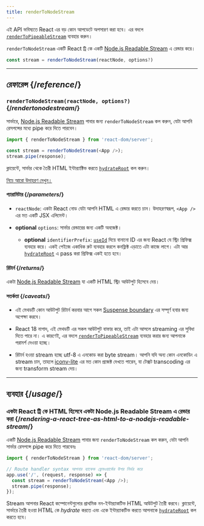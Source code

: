 ```yaml
---
title: renderToNodeStream
---
```


<Deprecated>

এই API ভবিষ্যতে React এর বড় কোন আপডেটে অপসারণ করা হবে। এর বদলে [`renderToPipeableStream`](/reference/react-dom/server/renderToPipeableStream) ব্যবহার করুন।

</Deprecated>

<Intro>

`renderToNodeStream` একটি React ট্রি কে একটি [Node.js Readable Stream](https://nodejs.org/api/stream.html#readable-streams) এ রেন্ডার করে।

```js
const stream = renderToNodeStream(reactNode, options?)
```

</Intro>

<InlineToc />

---

## রেফারেন্স {/*reference*/}

### `renderToNodeStream(reactNode, options?)` {/*rendertonodestream*/}

সার্ভারে, [Node.js Readable Stream](https://nodejs.org/api/stream.html#readable-streams) পাবার জন্য `renderToNodeStream` কল করুন, যেটা আপনি রেসপন্সের মধ্যে pipe করে দিতে পারবেন।

```js
import { renderToNodeStream } from 'react-dom/server';

const stream = renderToNodeStream(<App />);
stream.pipe(response);
```

ক্লায়েন্টে, সার্ভার থেকে তৈরী HTML ইন্টার‍্যাক্টিভ করতে [`hydrateRoot`](/reference/react-dom/client/hydrateRoot) কল করুন।

[নিচে আরো উদাহরণ দেখুন।](#usage)

#### প্যারামিটার {/*parameters*/}

* `reactNode`: একটা React নোড যেটা আপনি HTML এ রেন্ডার করতে চান। উদাহরণস্বরূপ, `<App />` এর মত একটি JSX এলিমেন্ট।

* **optional** `options`: সার্ভার রেন্ডারের জন্য একটি অবজেক্ট।
  * **optional** `identifierPrefix`: [`useId`](/reference/react/useId) দিয়ে বানানো ID এর জন্য React যে স্ট্রিং প্রিফিক্স ব্যবহার করে। একই পেইজে একাধিক রুট ব্যবহার করলে কনফ্লিক্ট এড়াতে এটা কাজে লাগে। এটা আর [`hydrateRoot`](/reference/react-dom/client/hydrateRoot#parameters) এ pass করা প্রিফিক্স একই হতে হবে।

#### রিটার্ন {/*returns*/}

একটা [Node.js Readable Stream](https://nodejs.org/api/stream.html#readable-streams) যা একটি HTML স্ট্রিং আউটপুট হিসেবে দেয়।

#### সতর্কতা {/*caveats*/}

* এই মেথডটি কোন আউটপুট রিটার্ন করবার আগে সকল [Suspense boundary](/reference/react/Suspense) এর সম্পূর্ণ হবার জন্য অপেক্ষা করবে। 

* React 18 নাগাদ, এই মেথডটি এর সকল আউটপুট বাফার করে, তাই এটা আসলে streaming এর সুবিধা দিতে পারে না। এ কারণেই, এর বদলে  [`renderToPipeableStream`](/reference/react-dom/server/renderToPipeableStream) ব্যবহার করার জন্য আপনাকে পরামর্শ দেওয়া হচ্ছে।

* রিটার্ন হওয়া stream হচ্ছে utf-8 এ এনকোড করা byte stream। আপনি যদি অন্য কোন এনকোডিং এ stream চান, তাহলে [iconv-lite](https://www.npmjs.com/package/iconv-lite) এর মত কোন প্রজেক্ট দেখতে পারেন, যা টেক্সট transcoding এর জন্য transform stream দেয়।

---

## ব্যবহার {/*usage*/}

### একটা React ট্রি কে HTML হিসেবে একটা Node.js Readable Stream এ রেন্ডার করা {/*rendering-a-react-tree-as-html-to-a-nodejs-readable-stream*/}


একটি [Node.js Readable Stream](https://nodejs.org/api/stream.html#readable-streams) পাবার জন্য `renderToNodeStream` কল করুন, যেটা আপনি সার্ভার রেসপন্সে pipe করে দিতে পারবেনঃ

```js {5-6}
import { renderToNodeStream } from 'react-dom/server';

// Route handler syntax আপনার ব্যাকেন্ড ফ্রেমওয়ার্কের উপর নির্ভর করে
app.use('/', (request, response) => {
  const stream = renderToNodeStream(<App />);
  stream.pipe(response);
});
```

Stream আপনার React কম্পোনেন্টগুলোর প্রাথমিক নন-ইন্টার‍্যাকটিভ HTML আউটপুট তৈরী করবে। ক্লায়েন্টে, সার্ভারে তৈরী হওয়া HTML কে *hydrate* করতে এবং একে ইন্টার‍্যাকটিভ করতে আপনাকে  [`hydrateRoot`](/reference/react-dom/client/hydrateRoot) কল করতে হবে।

